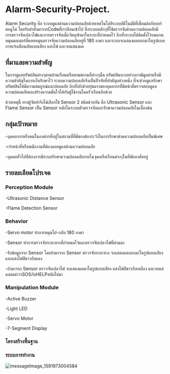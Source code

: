 # Alarm-Security-Project.
Alarm Security คือ ระบบดูแลด้านความปลอดภัยด้วยเทศโนโลยีระบบอัติโนมัติที่เชื่อมต่อกับบอร์ตอดูโน่ โดยรับสำสั่งมาจากCodeที่เราป้อนเข้าไป    ซึ่งระบบหลักๆที่ใช้ตรวจจับด้านความปลอดภัยมี การตรวจจับเปลวไฟและการตรวจจับเมื่อวัตถุเข้ามาในระยะที่กำหนดไว้ อีกทั้งระบบได้ติดตั้งไว้บนแกนหมุนมอเตอร์ที่คอยหมุนตรวจจับความปลอดภัยอยู่ที่ 180 องศา และระบบจะแสดงผลออกมาในรูปแบบการแจ้งเตือนภัยแบบเสียง แสงไฟ และจอแสดงผล 

## ที่มาและความสำคัญ
ในการดูแลทรัพย์สินต่างๆตามบ้านเรือนหรือตามสถานที่ต่างๆนั้น ทรัพย์สินบางอย่างอาจมีมูลค่าหรือมีความสำคัญในการเก็บรักษาไว้ ระบบความปลอดภัยจึงเป็นปัจจัยที่สำคัญอย่างหนึ่ง ที่จะช่วยดูแลรักษาทรัพย์สินให้มีความสมบูรณ์และปลอดภัย อีกทั้งยังช่วยทุ่นแรงของบุคลากรที่มีหน้าที่ตรวจสอบดูแลความปลอดภัยและสร้างความมั่นใจให้กับผู้ใช้งานในครัวเรือนอีกด้วย
  
ด้วยเหตุนี้ ทางผู้จัดทำจึงได้เลือกใช้ Sensor 2 ชนิดด้วยกัน คือ Ultrasonic Sensor และ Flame Sensor เป็น Sensor หลักในระบบตัวตรวจจับและรักษาความปลอดภัยในเบื้องต้น 
  
## กลุ่มเป้าหมาย
  -บุคคลากรหรือคนในองค์กรที่อยู่ในสถานที่ที่มีของต้องระวังในการรักษาด้านความปลอดภัยเป็นพิเศษ
  
  -เจ้าหน้าที่หรือพนักงานที่ต้องคอยดูแลด้านความปลอดภัย
  
  -บุคคลทั่วไปที่ต้องการมีระบบรักษาความปลอดภัยภายในจุดเครือเรือนต่างๆในที่พักอาศัยอยู่
  
## รายละเอียดโปรเจค

### Perception Module
  -Ultrasonic Distance Sensor
  
  -Flame Detection Sensor
  
### Behavior
  -Servo motor ทำการหมุนไป-กลับ 180 องศา
  
  -Sensor ทำการตรวจจับระยะทางที่กำหนดไว้และตรวจจับเปลวไฟที่ผ่านมา
  
  -รับข้อมูลจาก Sensor โดยถ้ามาจาก Sensor ตรวจจับระยะทาง จะแสดงผลออกมาในรูปแบบเสียงและแสงไฟสีขาวกับแดง
  
  -ถ้ามาจาก Sensor ตรวจจับเปลวไฟ จะแสดงผลมาในรูปแบบเสียง แสงไฟสีขาวกับเหลือง และจอแสดงผลคำว่าSOSกับHELPสลับไปมา   
  
### Manipulation Module
  -Active Buzzer
  
  -Light LED
  
  -Servo Motor
  
  -7-Segment Display
  
### โครงสร้างพื้นฐาน

### ระบบการทำงาน
![messageImage_1591973004584](https://user-images.githubusercontent.com/61343479/84516251-bb730b80-acf7-11ea-9dfa-71ecca666fcb.jpg)


  
  

  



